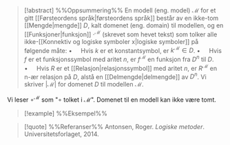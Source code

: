 
> [!abstract] %%Oppsummering%%
> En modell (eng. model) $\mathcal{M}$ for et gitt [[Førsteordens språk|førsteordens språk]] består av en ikke-tom [[Mengde|mengde]] $D$, kalt domenet (eng. domain) til modellen, og en [[Funksjoner|funksjon]] $\cdot^{\mathcal{M}}$ (skrevet som hevet tekst) som tolker alle ikke-[[Konnektiv og logiske symboler x|logiske symboler]] på følgende måte:
$\bullet\quad$ Hvis $k$ er et konstantsymbol, er $k^{\mathcal{M}}\in D$.
$\bullet\quad$ Hvis $f$ er et funksjonssymbol med aritet $n$, er $f^{\mathcal{M}}$ en funksjon fra $D^{n}$ til $D$.
$\bullet\quad$ Hvis $R$ er et [[Relasjon|relasjonssymbol]] med aritet $n$, er $R^{\mathcal{M}}$ en n-ær relasjon på $D$, alstå en [[Delmengde|delmengde]] av $D^{n}$.
Vi skriver $|\mathcal{M}|$ for domenet $D$ til modellen $\mathcal{M}$.

Vi leser $\circ^{\mathcal{M}}$ som "$\circ$ tolket i $\mathcal{M}$". Domenet til en modell kan ikke være tomt.


> [!example] %%Eksempel%%
> 


> [!quote] %%Referanser%%
> Antonsen, Roger. *Logiske metoder*. Universitetsforlaget, 2014. 


